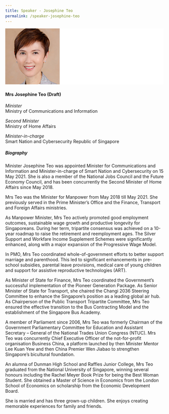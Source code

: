 ```yaml
---
title: Speaker - Josephine Teo
permalink: /speaker-josephine-teo
---
```


![Josephine-Teo](/images/speakers/Josephine-Teo.jpg)

#### **Mrs Josephine Teo (Draft)**

*Minister*  
Ministry of Communications and Information

*Second Minister*  
Ministry of Home Affairs

*Minister-in-charge*  
Smart Nation and Cybersecurity Republic of Singapore

##### **Biography**

Minister Josephine Teo was appointed Minister for Communications and Information and Minister-in-charge of Smart Nation and Cybersecurity on 15 May 2021. She is also a member of the National Jobs Council and the Future Economy Council, and has been concurrently the Second Minister of Home Affairs since May 2018.

Mrs Teo was the Minister for Manpower from May 2018 till May 2021. She previously served in the Prime Minister’s Office and the Finance, Transport and Foreign Affairs ministries.

As Manpower Minister, Mrs Teo actively promoted good employment outcomes, sustainable wage growth and productive longevity for Singaporeans. During her
term, tripartite consensus was achieved on a 10-year roadmap to raise the retirement and reemployment ages. The Silver Support and Workfare Income Supplement Schemes were significantly enhanced, along with a major expansion of the Progressive Wage Model.

In PMO, Mrs Teo coordinated whole-of-government efforts to better support marriage and parenthood. This led to significant enhancements in pre-school
subsidies, parental leave provisions, medical care of young children and support for assistive reproductive technologies (ART).

As Minister of State for Finance, Mrs Teo coordinated the Government’s successful implementation of the Pioneer Generation Package. As Senior Minister of State for Transport, she chaired the Changi 2036 Steering Committee to enhance the Singapore’s position as a leading global air hub. As Chairperson of the Public Transport Tripartite Committee, Mrs Teo ensured the effective transition to the Bus Contracting Model and the establishment of the Singapore Bus Academy.

A member of Parliament since 2006, Mrs Teo was formerly Chairman of the Government Parliamentary Committee for Education and Assistant Secretary –
General of the National Trades Union Congress (NTUC). Mrs Teo was concurrently Chief Executive Officer of the not-for-profit organisation Business China, a platform launched by then Minister Mentor Lee Kuan Yew and then China Premier Wen Jiabao to strengthen Singapore’s bicultural foundation.

An alumna of Dunman High School and Raffles Junior College, Mrs Teo graduated from the National University of Singapore, winning several honours including the Rachel Meyer Book Prize for being the Best Woman Student. She obtained a Master of Science in Economics from the London School of Economics on scholarship from the Economic Development Board.

She is married and has three grown-up children. She enjoys creating memorable experiences for family and friends.